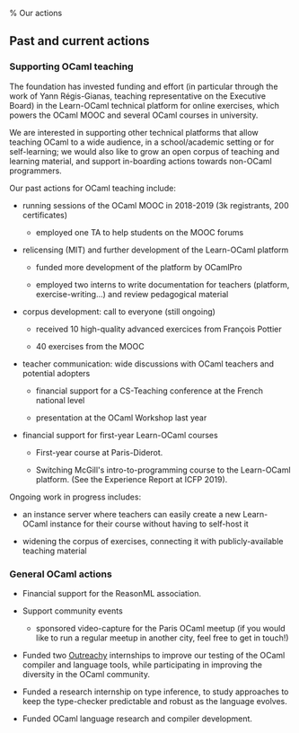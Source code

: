 % Our actions

## Past and current actions

### Supporting OCaml teaching

The foundation has invested funding and effort (in particular through
the work of Yann Régis-Gianas, teaching representative on the
Executive Board) in the Learn-OCaml technical platform for online
exercises, which powers the OCaml MOOC and several OCaml courses in
university.

We are interested in supporting other technical platforms that allow
teaching OCaml to a wide audience, in a school/academic setting or for
self-learning; we would also like to grow an open corpus of teaching
and learning material, and support in-boarding actions towards
non-OCaml programmers.

Our past actions for OCaml teaching include:

- running sessions of the OCaml MOOC in 2018-2019
  (3k registrants, 200 certificates)

  + employed one TA to help students on the MOOC forums

- relicensing (MIT) and further development of the Learn-OCaml platform

  + funded more development of the platform by OCamlPro

  + employed two interns to write documentation for teachers
  (platform, exercise-writing...) and review pedagogical material

- corpus development: call to everyone (still ongoing)

  + received 10 high-quality advanced exercices from François Pottier

  + 40 exercises from the MOOC

- teacher communication: wide discussions with OCaml teachers and
  potential adopters

  + financial support for a CS-Teaching conference at the French
    national level

  + presentation at the OCaml Workshop last year

- financial support for first-year Learn-OCaml courses

  + First-year course at Paris-Diderot.

  + Switching McGill's intro-to-programming course to the Learn-OCaml
    platform. (See the Experience Report at ICFP 2019).


Ongoing work in progress includes:

- an instance server where teachers can easily create a new
  Learn-OCaml instance for their course without having to self-host it

- widening the corpus of exercises, connecting it with
  publicly-available teaching material


### General OCaml actions

- Financial support for the ReasonML association.

- Support community events

  + sponsored video-capture for the Paris OCaml meetup
    (if you would like to run a regular meetup in another
     city, feel free to get in touch!)

- Funded two [Outreachy](https://www.outreachy.org/) internships to
  improve our testing of the OCaml compiler and language tools,
  while participating in improving the diversity in the OCaml community.

- Funded a research internship on type inference, to study approaches to
  keep the type-checker predictable and robust as the language evolves.

- Funded OCaml language research and compiler development.
